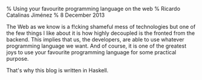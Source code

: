 % Using your favourite programming language on the web
% Ricardo Catalinas Jiménez
% 8 December 2013


  The Web as we know is a f!cking shameful mess of technologies but one
of the few things I like about it is how highly decoupled is the fronted
from the backend. This implies that us, the developers, are able to use
whatever programming language we want. And of course, it is one of the
greatest joys to use your favourite programming language for some
practical purpose.

That's why this blog is written in Haskell.
